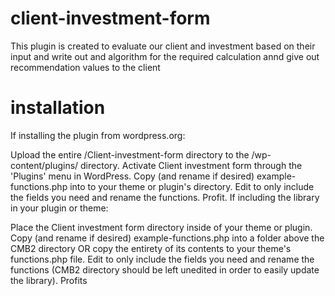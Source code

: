 # client-investment-form
This plugin is created to evaluate our client and investment based on their input and write out and algorithm for the required calculation annd give out recommendation values to the client


# installation
If installing the plugin from wordpress.org:

Upload the entire /Client-investment-form directory to the /wp-content/plugins/ directory.
Activate Client investment form through the 'Plugins' menu in WordPress.
Copy (and rename if desired) example-functions.php into to your theme or plugin's directory.
Edit to only include the fields you need and rename the functions.
Profit.
If including the library in your plugin or theme:

Place the Client investment form directory inside of your theme or plugin.
Copy (and rename if desired) example-functions.php into a folder above the CMB2 directory OR copy the entirety of its contents to your theme's functions.php file.
Edit to only include the fields you need and rename the functions (CMB2 directory should be left unedited in order to easily update the library).
Profits
